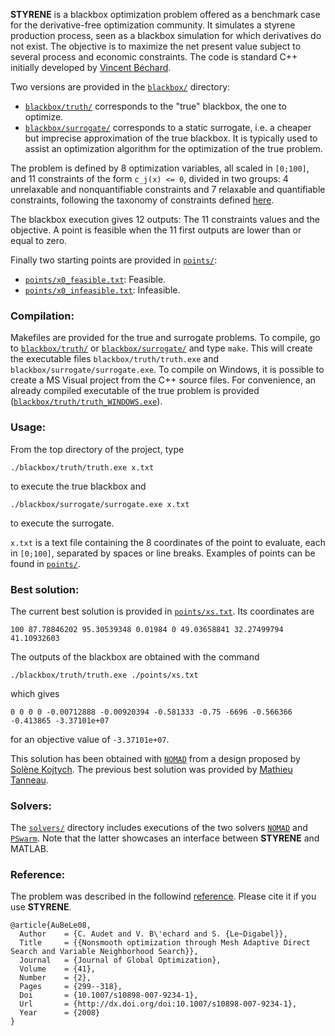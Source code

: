 **STYRENE** is a blackbox optimization problem offered as a benchmark case for the derivative-free optimization community. It simulates a styrene production process, seen as a blackbox simulation for which derivatives do not exist.
The objective is to maximize the net present value subject to several process and economic constraints.
The code is standard C++ initially developed by [Vincent Béchard](https://www.linkedin.com/in/vincentbechard/).

Two versions are provided in the [`blackbox/`](blackbox/) directory:
- [`blackbox/truth/`](blackbox/truth/) corresponds to the "true" blackbox, the one to optimize.
- [`blackbox/surrogate/`](blackbox/surrogate/) corresponds to a static surrogate, i.e. a cheaper but imprecise approximation of the true blackbox. It is typically used to assist an optimization algorithm for the optimization of the true problem.

The problem is defined by 8 optimization variables, all scaled in `[0;100]`, and 11 constraints of the form `c_j(x) <= 0`, divided in two groups: 4 unrelaxable and nonquantifiable constraints and 7 relaxable and quantifiable constraints, following the taxonomy of constraints defined [here](https://www.mcs.anl.gov/~wild/taxcon/).

The blackbox execution gives 12 outputs: The 11 constraints values and the objective. A point is feasible when the 11 first outputs are lower than or equal to zero.

Finally two starting points are provided in [`points/`](points/):
- [`points/x0_feasible.txt`](points/x0_feasible.txt): Feasible.
- [`points/x0_infeasible.txt`](points/x0_infeasible.txt): Infeasible.


### Compilation:

Makefiles are provided for the true and surrogate problems.
To compile, go to [`blackbox/truth/`](blackbox/truth/) or [`blackbox/surrogate/`](blackbox/surrogate/) and type `make`.
This will create the executable files `blackbox/truth/truth.exe` and `blackbox/surrogate/surrogate.exe`.
To compile on Windows, it is possible to create a MS Visual project from the C++ source files. For convenience, an already compiled executable of the true problem is provided ([`blackbox/truth/truth_WINDOWS.exe`](blackbox/truth/truth_WINDOWS.exe)).

### Usage:

From the top directory of the project, type
```
./blackbox/truth/truth.exe x.txt
```
to execute the true blackbox and
```
./blackbox/surrogate/surrogate.exe x.txt
```
to execute the surrogate.

`x.txt` is a text file containing the 8 coordinates of the point to evaluate, each in `[0;100]`, separated by spaces or line breaks. Examples of points can be found in [`points/`](points/).

### Best solution:

The current best solution is provided in [`points/xs.txt`](points/xs.txt). Its coordinates are
```
100 87.78846202 95.30539348 0.01984 0 49.03658841 32.27499794 41.10932603
```

The outputs of the blackbox are obtained with the command
```
./blackbox/truth/truth.exe ./points/xs.txt
```
which gives
```
0 0 0 0 -0.00712888 -0.00920394 -0.581333 -0.75 -6696 -0.566366 -0.413865 -3.37101e+07
```
for an objective value of ```-3.37101e+07```.

This solution has been obtained with [`NOMAD`](https://www.gerad.ca/nomad/) from a design proposed by [Solène Kojtych](https://www.gerad.ca/en/people/solene-kojtych). The previous best solution was provided by [Mathieu Tanneau](https://www.gerad.ca/en/people/mathieu-tanneau).


### Solvers:

The [`solvers/`](solvers/) directory includes executions of the two solvers [`NOMAD`](https://www.gerad.ca/nomad/) and [`PSwarm`](http://www.norg.uminho.pt/aivaz/pswarm/). Note that the latter showcases an interface between **STYRENE** and MATLAB.


### Reference:
The problem was described in the followind [reference](http://dx.doi.org/doi:10.1007/s10898-007-9234-1).
Please cite it if you use **STYRENE**.

```
@article{AuBeLe08,
  Author    = {C. Audet and V. B\'echard and S. {Le~Digabel}},
  Title     = {{Nonsmooth optimization through Mesh Adaptive Direct Search and Variable Neighborhood Search}},
  Journal   = {Journal of Global Optimization},
  Volume    = {41},
  Number    = {2},
  Pages     = {299--318},
  Doi       = {10.1007/s10898-007-9234-1},
  Url       = {http://dx.doi.org/doi:10.1007/s10898-007-9234-1},
  Year      = {2008}
}
```
